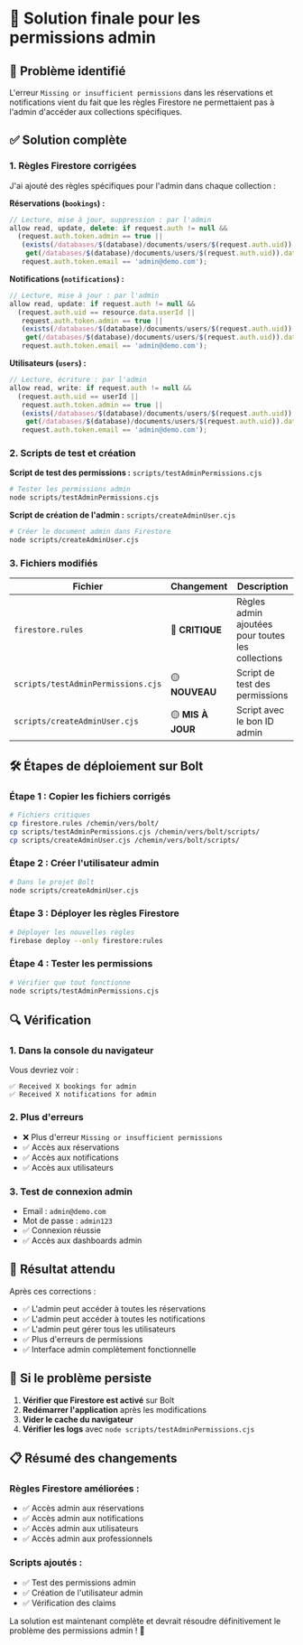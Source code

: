 # 🔧 Solution finale pour les permissions admin

## 🚨 Problème identifié

L'erreur `Missing or insufficient permissions` dans les réservations et notifications vient du fait que les règles Firestore ne permettaient pas à l'admin d'accéder aux collections spécifiques.

## ✅ Solution complète

### **1. Règles Firestore corrigées**

J'ai ajouté des règles spécifiques pour l'admin dans chaque collection :

**Réservations (`bookings`) :**

```javascript
// Lecture, mise à jour, suppression : par l'admin
allow read, update, delete: if request.auth != null &&
  (request.auth.token.admin == true ||
   (exists(/databases/$(database)/documents/users/$(request.auth.uid)) &&
    get(/databases/$(database)/documents/users/$(request.auth.uid)).data.type == 'admin') ||
   request.auth.token.email == 'admin@demo.com');
```

**Notifications (`notifications`) :**

```javascript
// Lecture, mise à jour : par l'admin
allow read, update: if request.auth != null &&
  (request.auth.uid == resource.data.userId ||
   request.auth.token.admin == true ||
   (exists(/databases/$(database)/documents/users/$(request.auth.uid)) &&
    get(/databases/$(database)/documents/users/$(request.auth.uid)).data.type == 'admin') ||
   request.auth.token.email == 'admin@demo.com');
```

**Utilisateurs (`users`) :**

```javascript
// Lecture, écriture : par l'admin
allow read, write: if request.auth != null &&
  (request.auth.uid == userId ||
   request.auth.token.admin == true ||
   (exists(/databases/$(database)/documents/users/$(request.auth.uid)) &&
    get(/databases/$(database)/documents/users/$(request.auth.uid)).data.type == 'admin') ||
   request.auth.token.email == 'admin@demo.com');
```

### **2. Scripts de test et création**

**Script de test des permissions :** `scripts/testAdminPermissions.cjs`

```bash
# Tester les permissions admin
node scripts/testAdminPermissions.cjs
```

**Script de création de l'admin :** `scripts/createAdminUser.cjs`

```bash
# Créer le document admin dans Firestore
node scripts/createAdminUser.cjs
```

### **3. Fichiers modifiés**

| Fichier                            | Changement        | Description                                       |
| ---------------------------------- | ----------------- | ------------------------------------------------- |
| `firestore.rules`                  | 🔴 **CRITIQUE**   | Règles admin ajoutées pour toutes les collections |
| `scripts/testAdminPermissions.cjs` | 🟡 **NOUVEAU**    | Script de test des permissions                    |
| `scripts/createAdminUser.cjs`      | 🟡 **MIS À JOUR** | Script avec le bon ID admin                       |

## 🛠️ Étapes de déploiement sur Bolt

### **Étape 1 : Copier les fichiers corrigés**

```bash
# Fichiers critiques
cp firestore.rules /chemin/vers/bolt/
cp scripts/testAdminPermissions.cjs /chemin/vers/bolt/scripts/
cp scripts/createAdminUser.cjs /chemin/vers/bolt/scripts/
```

### **Étape 2 : Créer l'utilisateur admin**

```bash
# Dans le projet Bolt
node scripts/createAdminUser.cjs
```

### **Étape 3 : Déployer les règles Firestore**

```bash
# Déployer les nouvelles règles
firebase deploy --only firestore:rules
```

### **Étape 4 : Tester les permissions**

```bash
# Vérifier que tout fonctionne
node scripts/testAdminPermissions.cjs
```

## 🔍 Vérification

### **1. Dans la console du navigateur**

Vous devriez voir :

```
✅ Received X bookings for admin
✅ Received X notifications for admin
```

### **2. Plus d'erreurs**

- ❌ Plus d'erreur `Missing or insufficient permissions`
- ✅ Accès aux réservations
- ✅ Accès aux notifications
- ✅ Accès aux utilisateurs

### **3. Test de connexion admin**

- Email : `admin@demo.com`
- Mot de passe : `admin123`
- ✅ Connexion réussie
- ✅ Accès aux dashboards admin

## 🎯 Résultat attendu

Après ces corrections :

- ✅ L'admin peut accéder à toutes les réservations
- ✅ L'admin peut accéder à toutes les notifications
- ✅ L'admin peut gérer tous les utilisateurs
- ✅ Plus d'erreurs de permissions
- ✅ Interface admin complètement fonctionnelle

## 🚨 Si le problème persiste

1. **Vérifier que Firestore est activé** sur Bolt
2. **Redémarrer l'application** après les modifications
3. **Vider le cache du navigateur**
4. **Vérifier les logs** avec `node scripts/testAdminPermissions.cjs`

## 📋 Résumé des changements

### **Règles Firestore améliorées :**

- ✅ Accès admin aux réservations
- ✅ Accès admin aux notifications
- ✅ Accès admin aux utilisateurs
- ✅ Accès admin aux professionnels

### **Scripts ajoutés :**

- ✅ Test des permissions admin
- ✅ Création de l'utilisateur admin
- ✅ Vérification des claims

La solution est maintenant complète et devrait résoudre définitivement le problème des permissions admin ! 🚀
